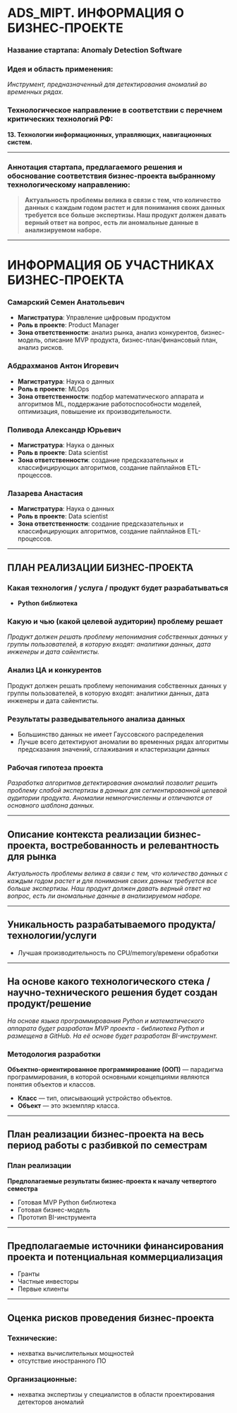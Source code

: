 # ADS_MIPT. ИНФОРМАЦИЯ О БИЗНЕС-ПРОЕКТЕ

### Название стартапа: **Anomaly Detection Software**

### Идея и область применения: 
*Инструмент, предназначенный для детектирования аномалий во временных рядах.*

### Технологическое направление в соответствии с перечнем критических технологий РФ:
**13. Технологии информационных, управляющих, навигационных систем.**

---

### Аннотация стартапа, предлагаемого решения и обоснование соответствия бизнес-проекта выбранному технологическому направлению:

> **Актуальность проблемы велика в связи с тем, что количество данных с каждым годом растет и для понимания своих данных требуется все больше экспертизы. Наш продукт должен давать верный ответ на вопрос, есть ли аномальные данные в анализируемом наборе.**

---

# ИНФОРМАЦИЯ ОБ УЧАСТНИКАХ БИЗНЕС-ПРОЕКТА


### Самарский Семен Анатольевич
- **Магистратура**: Управление цифровым продуктом
- **Роль в проекте**: Product Manager
- **Зона ответственности**: анализ рынка, анализ конкурентов, бизнес-модель, описание MVP продукта, бизнес-план/финансовый план, анализ рисков.

### Абдрахманов Антон Игоревич
- **Магистратура**: Наука о данных
- **Роль в проекте**: MLOps
- **Зона ответственности**: подбор математического аппарата и алгоритмов ML, поддержание работоспособности моделей, оптимизация, повышение их производительности.

### Поливода Александр Юрьевич
- **Магистратура**: Наука о данных
- **Роль в проекте**: Data scientist
- **Зона ответственности**: создание предсказательных и классифицирующих алгоритмов, создание пайплайнов ETL-процессов.

### Лазарева Анастасия
- **Магистратура**: Наука о данных
- **Роль в проекте**: Data scientist
- **Зона ответственности**: создание предсказательных и классифицирующих алгоритмов, создание пайплайнов ETL-процессов.

---

## ПЛАН РЕАЛИЗАЦИИ БИЗНЕС-ПРОЕКТА

### Какая технология / услуга / продукт будет разрабатываться
- **Python библиотека**

### Какую и чью (какой целевой аудитории) проблему решает
*Продукт должен решать проблему непонимания собственных данных у группы пользователей, в которую входят: аналитики данных, дата инженеры и дата сайентисты.*

### Анализ ЦА и конкурентов
Продукт должен решать проблему непонимания собственных данных у группы пользователей, в которую входят: аналитики данных, дата инженеры и дата сайентисты.

### Результаты разведывательного анализа данных
- Большинство данных не имеет Гауссовского распределения
- Лучше всего детектируют аномалии во временных рядах алгоритмы предсказания значений, сглаживания и кластеризации данных

### Рабочая гипотеза проекта
*Разработка алгоритмов детектирования аномалий позволит решить проблему слабой экспертизы в данных для сегментированной целевой аудитории продукта.
Аномалии немногочисленны и отличаются от основного шаблона данных.*

---

## Описание контекста реализации бизнес-проекта, востребованность и релевантность для рынка

*Актуальность проблемы велика в связи с тем, что количество данных с каждым годом растет и для понимания своих данных требуется все больше экспертизы. Наш продукт должен давать верный ответ на вопрос, есть ли аномальные данные в анализируемом наборе.*

---

## Уникальность разрабатываемого продукта/технологии/услуги

- Лучшая производительность по CPU/memory/времени обработки

---

## На основе какого технологического стека / научно-технического решения будет создан продукт/решение

*На основе языка программирования Python и математического аппарата будет разработан MVP проекта - библиотека Python и размещена в GitHub. На её основе будет разработан BI-инструмент.*

### Методология разработки
**Объектно-ориентированное программирование (ООП)** — парадигма программирования, в которой основными концепциями являются понятия объектов и классов.
- **Класс** — тип, описывающий устройство объектов. 
- **Объект** — это экземпляр класса.

---

## План реализации бизнес-проекта на весь период работы с разбивкой по семестрам

### План реализации
**Предполагаемые результаты бизнес-проекта к началу четвертого семестра**
- Готовая MVP Python библиотека
- Готовая бизнес-модель
- Прототип BI-инструмента

---

## Предполагаемые источники финансирования проекта и потенциальная коммерциализация
- Гранты
- Частные инвесторы
- Первые клиенты

---

## Оценка рисков проведения бизнес-проекта

### Технические: 
- нехватка вычислительных мощностей
- отсутствие иностранного ПО

### Организационные:
- нехватка экспертизы у специалистов в области проектирования детекторов аномалий
